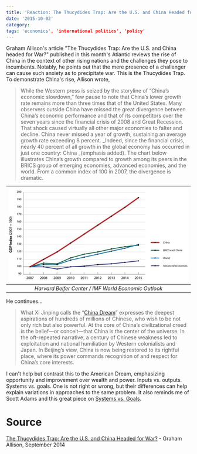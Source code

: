 ```yaml
---
title: 'Reaction: The Thucydides Trap: Are the U.S. and China Headed for War?'
date: '2015-10-02'
category:
tags: 'economics', 'international politics', 'policy'
---
```


Graham Allison's article "The Thucydides Trap: Are the U.S. and China headed for War?" published in this month's Atlantic reviews the rise of China in the context of other rising nations and the challenges they pose to incumbents. Notably, he points out that the mere presence of a challenger can cause such anxiety as to precipitate war. This is the Thucydides Trap. To demonstrate China's rise, Allison wrote, 

> While the Western press is seized by the storyline of “China’s economic slowdown,” few pause to note that China’s lower growth rate remains more than three times that of the United States. Many observers outside China have missed the great divergence between China’s economic performance and that of its competitors over the seven years since the financial crisis of 2008 and Great Recession. That shock caused virtually all other major economies to falter and decline. China never missed a year of growth, sustaining an average growth rate exceeding 8 percent. _Indeed, since the financial crisis, nearly 40 percent of all growth in the global economy has occurred in just one country: China _(emphasis added). The chart below illustrates China’s growth compared to growth among its peers in the BRICS group of emerging economies, advanced economies, and the world. From a common index of 100 in 2007, the divergence is dramatic.

| ![](./gdpindex.jpg) |
|:---:|
| *Harvard Belfer Center / IMF World Economic Outlook* |

He continues...
  
> What Xi Jinping calls the “[China Dream](http://www.theatlantic.com/international/archive/2015/09/xi-jinping-china-book-chinese-dream/406387/)” expresses the deepest aspirations of hundreds of millions of Chinese, who wish to be not only rich but also powerful. At the core of China’s civilizational creed is the belief—or conceit—that China is the center of the universe. In the oft-repeated narrative, a century of Chinese weakness led to exploitation and national humiliation by Western colonialists and Japan. In Beijing’s view, China is now being restored to its rightful place, where its power commands recognition of and respect for China’s core interests. 

I can't help but contrast this to the American Dream, emphasizing opportunity and improvement over wealth and power. Inputs vs. outputs. Systems vs. goals. One is not right or wrong, but their differences can help explain variations in approaches to the same problem. It also reminds me of Scott Adams and this great piece on [Systems vs. Goals](https://www.stephencharlesweiss.com/portfolio/goals-vs-systems/).   

# Source
[The Thucydides Trap: Are the U.S. and China Headed for War?](http://www.theatlantic.com/international/archive/2015/09/united-states-china-war-thucydides-trap/406756/) - Graham Allison, September 2014